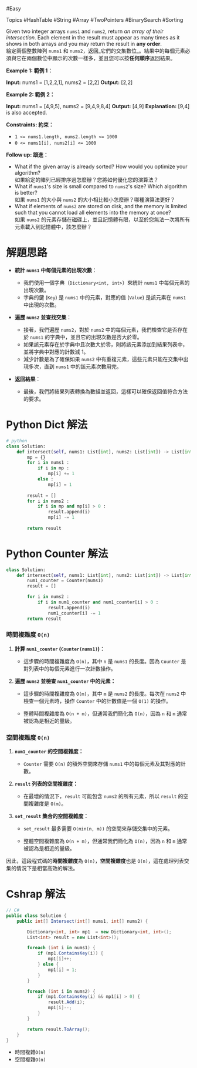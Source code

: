 
#Easy 

Topics
#HashTable 
#String 
#Array
#TwoPointers
#BinarySearch
#Sorting


Given two integer arrays `nums1` and `nums2`, return _an array of their intersection_. Each element in the result must appear as many times as it shows in both arrays and you may return the result in **any order**.  
給定兩個整數陣列 `nums1` 和 `nums2`，返回_它們的交集數位_。結果中的每個元素必須與它在兩個數位中顯示的次數一樣多，並且您可以按**任何順序**返回結果。

**Example 1: 範例 1：**

**Input:** nums1 = [1,2,2,1], nums2 = [2,2]
**Output:** [2,2]

**Example 2: 範例 2：**

**Input:** nums1 = [4,9,5], nums2 = [9,4,9,8,4]
**Output:** [4,9]
**Explanation:** [9,4] is also accepted.

**Constraints: 約束：**

- `1 <= nums1.length, nums2.length <= 1000`
- `0 <= nums1[i], nums2[i] <= 1000`

**Follow up: 跟進：**

- What if the given array is already sorted? How would you optimize your algorithm?  
    如果給定的陣列已經排序過怎麼辦？您將如何優化您的演算法？
- What if `nums1`'s size is small compared to `nums2`'s size? Which algorithm is better?  
    如果 `nums1` 的大小與 `nums2` 的大小相比較小怎麼辦？哪種演算法更好？
- What if elements of `nums2` are stored on disk, and the memory is limited such that you cannot load all elements into the memory at once?  
    如果 `nums2` 的元素存儲在磁碟上，並且記憶體有限，以至於您無法一次將所有元素載入到記憶體中，該怎麼辦？

# 解題思路

- **統計 `nums1` 中每個元素的出現次數**：
    
    - 我們使用一個字典（`Dictionary<int, int>`）來統計 `nums1` 中每個元素的出現次數。
    - 字典的鍵 (`Key`) 是 `nums1` 中的元素，對應的值 (`Value`) 是該元素在 `nums1` 中出現的次數。
- **遍歷 `nums2` 並查找交集**：
    
    - 接著，我們遍歷 `nums2`，對於 `nums2` 中的每個元素，我們檢查它是否存在於 `nums1` 的字典中，並且它的出現次數是否大於零。
    - 如果該元素存在於字典中且次數大於零，則將該元素添加到結果列表中，並將字典中對應的計數減 1。
    - 減少計數是為了確保如果 `nums2` 中有重複元素，這些元素只能在交集中出現多次，直到 `nums1` 中的該元素次數用完。
- **返回結果**：
    
    - 最後，我們將結果列表轉換為數組並返回，這樣可以確保返回值符合方法的要求。

# Python Dict 解法

```python
# python
class Solution:
    def intersect(self, nums1: List[int], nums2: List[int]) -> List[int]:
        mp = {}
        for i in nums1 :
            if i in mp :
                mp[i] += 1 
            else :
                mp[i] = 1
        
        result = []
        for i in nums2 :
            if i in mp and mp[i] > 0 :
                result.append(i)
                mp[i] -= 1
                
        return result 

```

# Python Counter 解法

```python
class Solution:
    def intersect(self, nums1: List[int], nums2: List[int]) -> List[int]:
        num1_counter = Counter(nums1)
        result = []

        for i in nums2 :
            if i in num1_counter and num1_counter[i] > 0 : 
                result.append(i)
                num1_counter[i] -= 1
        return result
```

### 時間複雜度 `O(n)`
1. **計算 `num1_counter` (`Counter(nums1)`)：**
   - 這步驟的時間複雜度為 `O(n)`，其中 `n` 是 `nums1` 的長度。因為 `Counter` 是對列表中的每個元素進行一次計數操作。

2. **遍歷 `nums2` 並檢查 `num1_counter` 中的元素：**
   - 這步驟的時間複雜度為 `O(m)`，其中 `m` 是 `nums2` 的長度。每次在 `nums2` 中檢查一個元素時，操作 `Counter` 中的計數值是一個 `O(1)` 的操作。

   - 整體時間複雜度為 `O(n + m)`，但通常我們簡化為 `O(n)`，因為 `n` 和 `m` 通常被認為是相近的量級。

### 空間複雜度 `O(n)`
1. **`num1_counter` 的空間複雜度：**
   - `Counter` 需要 `O(n)` 的額外空間來存儲 `nums1` 中的每個元素及其對應的計數。

2. **`result` 列表的空間複雜度：**
   - 在最壞的情況下，`result` 可能包含 `nums2` 的所有元素，所以 `result` 的空間複雜度是 `O(m)`。

3. **`set_result` 集合的空間複雜度：**
   - `set_result` 最多需要 `O(min(n, m))` 的空間來存儲交集中的元素。

   - 整體空間複雜度為 `O(n + m)`，但通常我們簡化為 `O(n)`，因為 `n` 和 `m` 通常被認為是相近的量級。

因此，這段程式碼的**時間複雜度**為 `O(n)`，**空間複雜度**也是 `O(n)`，這在處理列表交集的情況下是相當高效的解法。
# Cshrap 解法

```C#
// C#
public class Solution {
    public int[] Intersect(int[] nums1, int[] nums2) {

        Dictionary<int, int> mp1  = new Dictionary<int, int>();
        List<int> result = new List<int>();

        foreach (int i in nums1) {
            if (mp1.ContainsKey(i)) {
                mp1[i]++;
            } else {
                mp1[i] = 1;
            }
        }

        foreach (int i in nums2) {
            if (mp1.ContainsKey(i) && mp1[i] > 0) {
                result.Add(i);
                mp1[i]--;
            }
        }

        return result.ToArray();
    }
}

```

- 時間複雜`O(n)`
- 空間複雜`O(n)`
